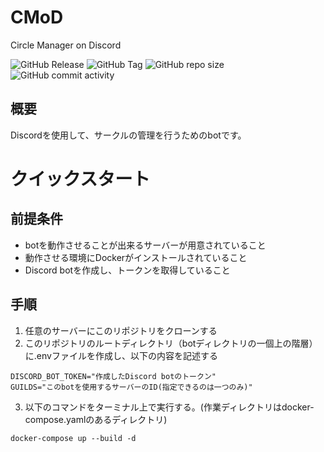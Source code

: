 # CMoD
Circle Manager on Discord

![GitHub Release](https://img.shields.io/github/v/release/CASru-IT/CMoD)
![GitHub Tag](https://img.shields.io/github/v/tag/CASru-IT/CMoD)
![GitHub repo size](https://img.shields.io/github/repo-size/CASru-IT/CMoD?color=green)
![GitHub commit activity](https://img.shields.io/github/commit-activity/w/CASru-IT/CMoD?color=green)


## 概要
Discordを使用して、サークルの管理を行うためのbotです。

# クイックスタート

## 前提条件
- botを動作させることが出来るサーバーが用意されていること
- 動作させる環境にDockerがインストールされていること
- Discord botを作成し、トークンを取得していること

## 手順
1. 任意のサーバーにこのリポジトリをクローンする
2. このリポジトリのルートディレクトリ（botディレクトリの一個上の階層）に.envファイルを作成し、以下の内容を記述する
```
DISCORD_BOT_TOKEN="作成したDiscord botのトークン" 
GUILDS="このbotを使用するサーバーのID(指定できるのは一つのみ)" 
```
3. 以下のコマンドをターミナル上で実行する。(作業ディレクトリはdocker-compose.yamlのあるディレクトリ)
```
docker-compose up --build -d
```
